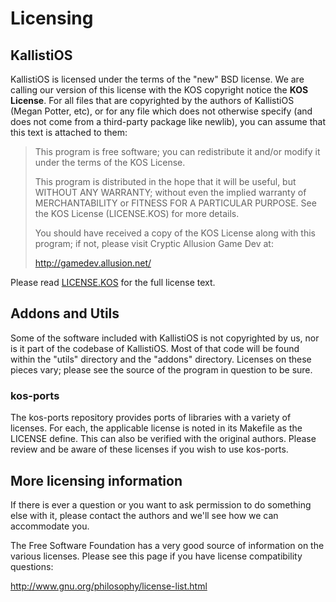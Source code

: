 # Licensing

## KallistiOS

KallistiOS is licensed under the terms of the "new" BSD license. We are 
calling our version of this license with the KOS copyright notice the **KOS
License**. For all files that are copyrighted by the authors of KallistiOS
(Megan Potter, etc), or for any file which does not otherwise specify
(and does not come from a third-party package like newlib), you can assume
that this text is attached to them:

> This program is free software; you can redistribute it and/or modify
> it under the terms of the KOS License.
>
> This program is distributed in the hope that it will be useful,
> but WITHOUT ANY WARRANTY; without even the implied warranty of
> MERCHANTABILITY or FITNESS FOR A PARTICULAR PURPOSE.  See the
> KOS License (LICENSE.KOS) for more details.
>
> You should have received a copy of the KOS License along with this
> program; if not, please visit Cryptic Allusion Game Dev at:
>
>   http://gamedev.allusion.net/

Please read [LICENSE.KOS](license/LICENSE.KOS) for the full license text.

## Addons and Utils

Some of the software included with KallistiOS is not copyrighted by us, nor
is it part of the codebase of KallistiOS. Most of that code will be found
within the "utils" directory and the "addons" directory. Licenses on these
pieces vary; please see the source of the program in question to be sure.

### kos-ports

The kos-ports repository provides ports of libraries with a variety of
licenses. For each, the applicable license is noted in its Makefile as
the LICENSE define. This can also be verified with the original authors.
Please review and be aware of these licenses if you wish to use kos-ports.

## More licensing information

If there is ever a question or you want to ask permission to do something
else with it, please contact the authors and we'll see how we can accommodate
you.

The Free Software Foundation has a very good source of information on
the various licenses. Please see this page if you have license compatibility
questions:

http://www.gnu.org/philosophy/license-list.html

